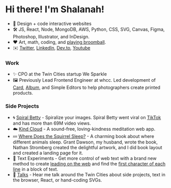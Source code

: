 <!-- ![](https://github.com/shalanah/shalanah/blob/master/shalanah.png?raw=true) -->
# Hi there! I'm Shalanah!

- 📝 Design + code interactive websites
- 🛠 JS, React, Node, MongoDB, AWS, Python, CSS, SVG, Canvas, Figma, Photoshop, Illustrator, and InDesign.
- ❤️ Art, math, coding, and [playing broomball](https://youtu.be/jXegEec5dC8?t=1973).
- ✉️ <a target="_blank" href="https://twitter.com/shalanahfaith">Twitter</a>, <a target="_blank" href="https://linkedin.com/in/shalanah">LinkedIn</a>, <a href="https://dev.to/shalanahfaith">Dev.to</a>, <a href="https://www.youtube.com/channel/UCWwMtdxebz1uuoAWtlFfzww">Youtube</a>

### Work

- ✨ CPO at the Twin Cities startup We Sparkle
- 🖼 Previously Lead Frontend Engineer at whcc. Led development of <a target="_blank" href="https://www.youtube.com/watch?v=gs2CZlUXrCo">Card</a>, <a target="_blank" href="https://www.youtube.com/watch?v=YjctUy61XSo">Album</a>, and Simple Editors to help photographers create printed products.

### Side Projects

- 🌀 <a href="https://spiralbetty.com">Spiral Betty</a> - Spiralize your images. Spiral Betty went viral on <a href="https://tiktok.com/tag/spiralbetty">TikTok</a> and has more than 69M video views.
- ☁️ <a href="https://kindcloud.app">Kind Cloud</a> - A sound-free, loving-kindness meditation web app.
- 💤 <a href="https://wheredoesthesquirrelsleep.com">Where Does the Squirrel Sleep?</a> - A charming book about where different animals sleep. Grant Dawson, my husband, wrote the book, Nathan Stromberg created the delightful artwork, and I did book layout and created a landing page for it.
- 🔬 Text Experiments - Get more control of web text with a brand new method to create <a href="https://github.com/shalanah/baseline">leading on the web</a> and find the [first character of each line](https://github.com/shalanah/block-wrap-breaks) in a block of text.
- 🎤 <a href="https://github.com/shalanah/talks">Talks</a> - Hear me talk around the Twin Cities about side projects, text in the browser, React, or hand-coding SVGs.

<!--
**shalanah/shalanah** is a ✨ _special_ ✨ repository because its `README.md` (this file) appears on your GitHub profile.

Here are some ideas to get you started:

- 🔭 I’m currently working on ...
- 🌱 I’m currently learning ...
- 👯 I’m looking to collaborate on ...
- 🤔 I’m looking for help with ...
- 💬 Ask me about ...
- 📫 How to reach me: ...
- 😄 Pronouns: ...
- ⚡ Fun fact: ...
-->

